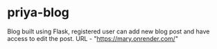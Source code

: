 # priya-blog
Blog built using Flask, registered user can add new blog post and have access to edit the post.
URL - "https://mary.onrender.com/"
